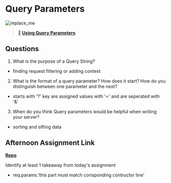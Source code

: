 # Query Parameters

![replace_me](https://codeworks.blob.core.windows.net/public/assets/img/illustrations/placeholder.svg)

> **📖 [Using Query Parameters](https://codeworksacademy.com/fs-student-guide/resources/wk5/01-Query-Parameters)**

## Questions

1. What is the purpose of a Query String?
  - finding request filtering or adding context
2. What is the format of a query parameter? How does it start? How do you distinguish between one parameter and the next?
  - starts with '?' key are assigned values with '=' and are seperated with '&'
3. When do you think Query parameters would be helpful when writing your server?
  - sorting and sifting data
## Afternoon Assignment Link

**[Repo](https://github.com/wstippetts/burgerShak.git)**

Identify at least 1 takeaway from today's assignment

  - req.params.'this part must match corisponding contructor line'


